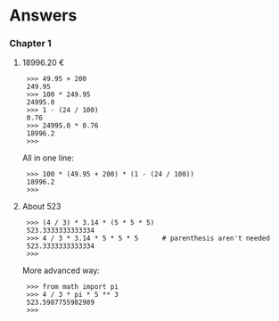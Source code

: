 # Answers

### Chapter 1

1. 18996.20 €

        >>> 49.95 + 200
        249.95
        >>> 100 * 249.95
        24995.0
        >>> 1 - (24 / 100)
        0.76
        >>> 24995.0 * 0.76
        18996.2
        >>>

    All in one line:

        >>> 100 * (49.95 + 200) * (1 - (24 / 100))
        18996.2
        >>>

2. About 523

        >>> (4 / 3) * 3.14 * (5 * 5 * 5)
        523.3333333333334
        >>> 4 / 3 * 3.14 * 5 * 5 * 5      # parenthesis aren't needed
        523.3333333333334
        >>>

    More advanced way:

        >>> from math import pi
        >>> 4 / 3 * pi * 5 ** 3
        523.5987755982989
        >>>
